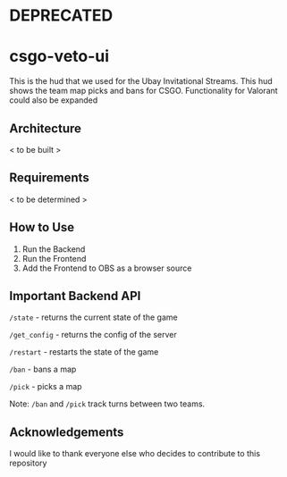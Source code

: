 # DEPRECATED
# csgo-veto-ui

This is the hud that we used for the Ubay Invitational Streams. This hud shows the team map picks and bans for CSGO. Functionality for Valorant could also be expanded

## Architecture
< to be built >

## Requirements
< to be determined >

## How to Use
1. Run the Backend
2. Run the Frontend
3. Add the Frontend to OBS as a browser source 

## Important Backend API
`/state` - returns the current state of the game

`/get_config` - returns the config of the server

`/restart` - restarts the state of the game

`/ban` - bans a map

`/pick` - picks a map

Note: `/ban` and `/pick` track turns between two teams. 
## Acknowledgements
I would like to thank everyone else who decides to contribute to this repository
